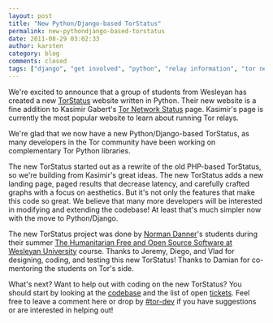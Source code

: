 ```yaml
---
layout: post
title: "New Python/Django-based TorStatus"
permalink: new-pythondjango-based-torstatus
date: 2011-08-29 03:02:33
author: karsten
category: blog
comments: closed
tags: ["django", "get involved", "python", "relay information", "tor network", "tor status", "wesleyan hfoss"]
---
```


We're excited to announce that a group of students from Wesleyan has created a new [TorStatus](http://www.torstatusbeta.org/) website written in Python. Their new website is a fine addition to Kasimir Gabert's [Tor Network Status](http://torstatus.blutmagie.de/) page. Kasimir's page is currently the most popular website to learn about running Tor relays.

We're glad that we now have a new Python/Django-based TorStatus, as many developers in the Tor community have been working on complementary Tor Python libraries.

The new TorStatus started out as a rewrite of the old PHP-based TorStatus, so we're building from Kasimir's great ideas. The new TorStatus adds a new landing page, paged results that decrease latency, and carefully crafted graphs with a focus on aesthetics. But it's not only the features that make this code so great. We believe that many more developers will be interested in modifying and extending the codebase! At least that's much simpler now with the move to Python/Django.

The new TorStatus project was done by [Norman Danner](http://ndanner.web.wesleyan.edu/)'s students during their summer [The Humanitarian Free and Open Source Software at Wesleyan University](http://hfoss.wesleyan.edu/summer-institute-2011) course. Thanks to Jeremy, Diego, and Vlad for designing, coding, and testing this new TorStatus! Thanks to Damian for co-mentoring the students on Tor's side.

What's next? Want to help out with coding on the new TorStatus? You should start by looking at the [codebase](https://gitweb.torproject.org/torstatus.git) and the list of open [tickets](https://trac.torproject.org/projects/tor/query?component=TorStatus&status=!closed). Feel free to leave a comment here or drop by [\#tor-dev](irc://irc.oftc.net/tor) if you have suggestions or are interested in helping out!
